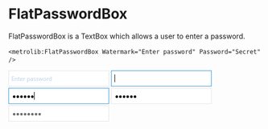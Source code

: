 # FlatPasswordBox

FlatPasswordBox is a TextBox which allows a user to enter a password.

```xaml
<metrolib:FlatPasswordBox Watermark="Enter password" Password="Secret" />
```
![FlatPasswordBox example](Default.png)
![FlatPasswordBox focused example](Focused.png)
![FlatPasswordBox password example](Password.png)
![FlatPasswordBox unfocused password example](PasswordUnfocused.png)
![FlatPasswordBox disabled example](Disabled.png)
